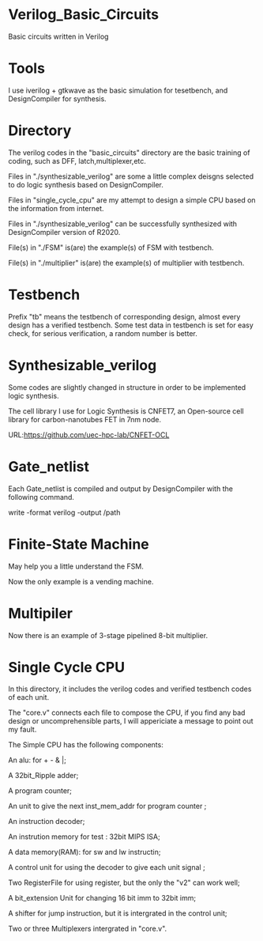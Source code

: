 # Verilog_Basic_Circuits
Basic circuits written in Verilog

# Tools
I use iverilog + gtkwave as the basic simulation for tesetbench, and DesignCompiler for synthesis.

# Directory 
The verilog codes in the "basic_circuits" directory are the basic training of coding, such as DFF, latch,multiplexer,etc.

Files in "./synthesizable_verilog" are some a little complex deisgns selected to do logic synthesis based on DesignCompiler.

Files in  "single_cycle_cpu" are  my attempt to design a simple CPU based on the information from internet. 

Files in "./synthesizable_verilog" can be successfully synthesized with DesignCompiler version of R2020.

File(s) in "./FSM"  is(are) the example(s) of FSM with testbench.

File(s) in "./multiplier"  is(are) the example(s) of multiplier with testbench.


# Testbench 
Prefix "tb" means the testbench of corresponding design, almost every design has a verified testbench. Some test data in testbench is set for easy check, for serious verification, a random number is better.

# Synthesizable_verilog

Some codes are slightly changed in structure in order to be implemented logic synthesis.

The cell library I use for Logic Synthesis is CNFET7, an Open-source cell library for carbon-nanotubes FET in 7nm node.

URL:https://github.com/uec-hpc-lab/CNFET-OCL

# Gate_netlist

Each Gate_netlist is compiled and output by DesignCompiler with the following command.

write -format verilog -output /path

# Finite-State Machine

May help you a little understand the FSM.

Now the only example is a vending machine.

# Multipiler

Now there is an example of 3-stage pipelined 8-bit multiplier.

# Single Cycle CPU

In this directory, it includes the verilog codes and verified testbench codes of each unit.

The "core.v" connects each file to compose the CPU, if you find any bad design or uncomprehensible parts, I will appericiate a message to point out my fault.

The Simple CPU has the following components:

An alu: for  + - & |;

A 32bit_Ripple adder;

A program counter;

An unit to give the next inst_mem_addr for program counter ;

An instruction decoder;

An instrution memory for test : 32bit MIPS ISA;

A data memory(RAM): for sw and lw instructin;

A control unit for using the decoder to give each unit signal ;

Two RegisterFile for using register, but the only the "v2" can work well;

A bit_extension Unit for changing 16 bit imm to 32bit imm;

A shifter for jump instruction, but it is intergrated in the control unit;

Two or three Multiplexers intergrated in "core.v".







